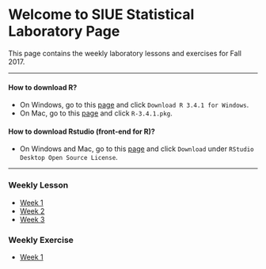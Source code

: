 Welcome to SIUE Statistical Laboratory Page
==================================

This page contains the weekly laboratory lessons and exercises for Fall 2017.

***
#### How to download R?

* On Windows, go to this [page](<https://cran.r-project.org/bin/windows/base/>) and click `Download R 3.4.1 for Windows`.
* On Mac, go to this [page](<https://cran.r-project.org/bin/macosx/>) and click `R-3.4.1.pkg`.

#### How to download Rstudio (front-end for R)?

* On Windows and Mac, go to this [page](<https://www.rstudio.com/products/rstudio/download/>) and click `Download` under `RStudio Desktop Open Source License`.

***

### Weekly Lesson

* [Week 1](<https://github.com/jpailden/rstatlab/blob/master/week1.md>)
* [Week 2](<https://github.com/jpailden/rstatlab/blob/master/week2.md>)
* [Week 3](<https://github.com/jpailden/rstatlab/blob/master/week3.md>)

### Weekly Exercise

* [Week 1](<https://raw.githubusercontent.com/jpailden/rstatlab/master/Week1-Exercise.Rmd>)
